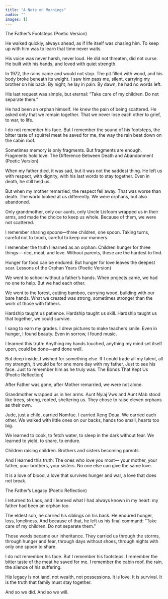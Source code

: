 ```yaml
---
title: "A Note on Mornings"
audio: ""
images: []
---
```


The Father’s Footsteps (Poetic Version)

He walked quickly, always ahead, as if life itself was chasing him.
To keep up with him was to learn that time never waits.

His voice was never harsh, never loud.
He did not threaten, did not curse.
He built with his hands, and loved with quiet strength.

In 1972, the rains came and would not stop.
The pit filled with wood, and his body broke beneath its weight.
I saw him pass me, silent, carrying my brother on his back.
By night, he lay in pain. By dawn, he had no words left.

His last request was simple, but eternal:
“Take care of my children. Do not separate them.”

He had been an orphan himself. He knew the pain of being scattered.
He asked only that we remain together.
That we never lose each other to grief, to war, to life.

I do not remember his face.
But I remember the sound of his footsteps,
the bitter taste of squirrel meat he saved for me,
the way the rain beat down on the cabin roof.

Sometimes memory is only fragments.
But fragments are enough.
Fragments hold love.
The Difference Between Death and Abandonment (Poetic Version)

When my father died, it was sad, but it was not the saddest thing.
He left us with respect, with dignity, with his last words to stay together.
Even in death, he still held us.

But when my mother remarried, the respect fell away.
That was worse than death.
The world looked at us differently.
We were orphans, but also abandoned.

Only grandmother, only our aunts, only Uncle Lisfoom
wrapped us in their arms,
and made the choice to keep us whole.
Because of them, we were not scattered.

I remember sharing spoons—three children, one spoon.
Taking turns, careful not to touch,
careful to keep our manners.

I remember the truth I learned as an orphan:
Children hunger for three things—
rice, meat, and love.
Without parents, these are the hardest to find.

Hunger for food can be endured.
But hunger for love leaves the deepest scar.
Lessons of the Orphan Years (Poetic Version)

We went to school without a father’s hands.
When projects came, we had no one to help.
But we had each other.

We went to the forest,
cutting bamboo, carrying wood,
building with our bare hands.
What we created was strong,
sometimes stronger than the work of those with fathers.

Hardship taught us patience.
Hardship taught us skill.
Hardship taught us that together,
we could survive.

I sang to earn my grades.
I drew pictures to make teachers smile.
Even in hunger, I found beauty.
Even in sorrow, I found music.

I learned this truth:
Anything my hands touched,
anything my mind set itself upon,
could be done—and done well.

But deep inside, I wished for something else.
If I could trade all my talent, all my strength,
it would be for one more day with my father.
Just to see his face.
Just to remember him as he truly was.
The Bonds That Kept Us (Poetic Reflection)

After Father was gone,
after Mother remarried,
we were not alone.

Grandmother wrapped us in her arms.
Aunt Nyiaj Vws and Aunt Mab stood like trees,
strong, rooted, sheltering us.
They chose to raise eleven orphans as their own.

Jude, just a child, carried Nomfue.
I carried Xeng Doua.
We carried each other.
We walked with little ones on our backs,
hands too small, hearts too big.

We learned to cook, to fetch water,
to sleep in the dark without fear.
We learned to yield, to share, to endure.

Children raising children.
Brothers and sisters becoming parents.

And I learned this truth:
The ones who love you most—
your mother, your father, your brothers, your sisters.
No one else can give the same love.

It is a love of blood,
a love that survives hunger and war,
a love that does not break.

The Father’s Legacy (Poetic Reflection)

I returned to Laos,
and I learned what I had always known in my heart:
my father had been an orphan too.

The eldest son,
he carried his siblings on his back.
He endured hunger, loss, loneliness.
And because of that,
he left us his final command:
“Take care of my children. Do not separate them.”

Those words became our inheritance.
They carried us through the storms,
through hunger and fear,
through days without shoes,
through nights with only one spoon to share.

I do not remember his face.
But I remember his footsteps.
I remember the bitter taste of the meat he saved for me.
I remember the cabin roof, the rain, the silence of his suffering.

His legacy is not land,
not wealth, not possessions.
It is love.
It is survival.
It is the truth that family must stay together.

And so we did.
And so we will.